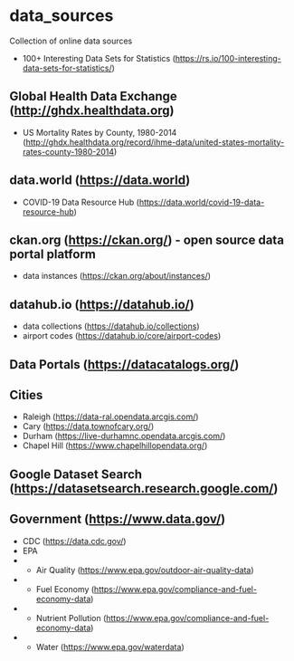 # data_sources
Collection of online data sources

- 100+ Interesting Data Sets for Statistics (https://rs.io/100-interesting-data-sets-for-statistics/)

## Global Health Data Exchange (http://ghdx.healthdata.org)
- US Mortality Rates by County, 1980-2014 (http://ghdx.healthdata.org/record/ihme-data/united-states-mortality-rates-county-1980-2014)

## data.world (https://data.world)
- COVID-19 Data Resource Hub (https://data.world/covid-19-data-resource-hub)

## ckan.org (https://ckan.org/) - open source data portal platform
- data instances (https://ckan.org/about/instances/)

## datahub.io (https://datahub.io/)
- data collections (https://datahub.io/collections)
- airport codes (https://datahub.io/core/airport-codes)

## Data Portals (https://datacatalogs.org/)

## Cities
- Raleigh (https://data-ral.opendata.arcgis.com/)
- Cary (https://data.townofcary.org/)
- Durham (https://live-durhamnc.opendata.arcgis.com/)
- Chapel Hill (https://www.chapelhillopendata.org/)

## Google Dataset Search (https://datasetsearch.research.google.com/)

## Government (https://www.data.gov/)
- CDC (https://data.cdc.gov/)
- EPA
- - Air Quality (https://www.epa.gov/outdoor-air-quality-data)
- - Fuel Economy (https://www.epa.gov/compliance-and-fuel-economy-data)
- - Nutrient Pollution (https://www.epa.gov/compliance-and-fuel-economy-data)
- - Water (https://www.epa.gov/waterdata)
